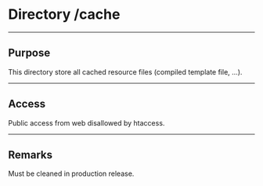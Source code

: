 # Directory /cache

---
## Purpose

This directory store all cached resource files (compiled template file, ...).

---
## Access

Public access from web disallowed by htaccess.

---
## Remarks

Must be cleaned in production release.